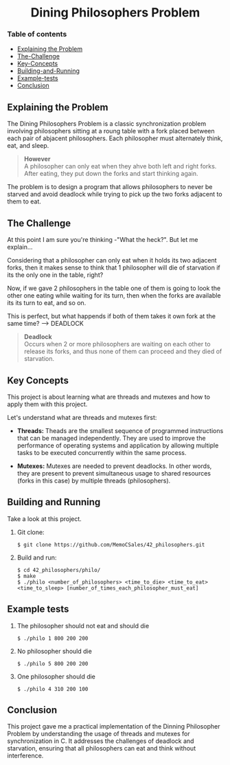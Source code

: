 <div align="center">
    <h1>Dining Philosophers Problem</h1>
</div>

### Table of contents

* [Explaining the Problem](#Explaining-the-Problem)
* [The-Challenge](#The-Challenge)
* [Key-Concepts](#Key-Concepts)
* [Building-and-Running](#Building-and-Running)
* [Example-tests](#Example-tests)
* [Conclusion](#Conclusion)

## Explaining the Problem
The Dining Philosophers Problem is a classic synchronization problem involving philosophers sitting at a roung table with a fork placed between each pair of abjacent philosophers. Each philosopher must alternately think, eat, and sleep. 

>**However**    
> A philosopher can only eat when they ahve both left and right forks. After eating, they put down the forks and start thinking again.

The problem is to design a program that allows philosophers to never be starved and avoid deadlock while trying to pick up the two forks adjacent to them to eat.

## The Challenge
At this point I am sure you're thinking -"What the heck?". 
But let me explain...

Considering that a philosopher can only eat when it holds its two adjacent forks, then it makes sense to think that 1 philosopher will die of starvation if its the only one in the table, right?

Now, if we gave 2 philosophers in the table one of them is going to look the other one eating while waiting for its turn, then when the forks are available its its turn to eat, and so on. 

This is perfect, but what happends if both of them takes it own fork at the same time? --> DEADLOCK

>**Deadlock**   
>Occurs when 2 or more philosophers are waiting on each other to release its forks, and thus none of them can proceed and they died of starvation.

## Key Concepts
This project is about learning what are threads and mutexes and how to apply them with this project.

Let's understand what are threads and mutexes first:
 - **Threads:** Theads are the smallest sequence of programmed instructions that can be managed independently. They are used to improve the performance of operating systems and application by allowing multiple tasks to be executed concurrently within the same process.

 - **Mutexes:** Mutexes are needed to prevent deadlocks. In other words, they are present to prevent simultaneous usage to shared resources (forks in this case) by multiple threads (philosophers).

 ## Building and Running
 Take a look at this project.

 1. Git clone:
    ```
    $ git clone https://github.com/MemoCSales/42_philosophers.git
    ```

 2. Build and run:

    ```
    $ cd 42_philosophers/philo/
    $ make
    $ ./philo <number_of_philosophers> <time_to_die> <time_to_eat> <time_to_sleep> [number_of_times_each_philosopher_must_eat]
    ```

## Example tests
 1. The philosopher should not eat and should die
    ````
    $ ./philo 1 800 200 200
    ````
 2. No philosopher should die
    ````
    $ ./philo 5 800 200 200
    ````
 3. One philosopher should die
    ````
    $ ./philo 4 310 200 100
    ````

## Conclusion
This project gave me a practical implementation of the Dinning Philosopher Problem by understanding the usage of threads and mutexes for synchronization in C. It addresses the challenges of deadlock and starvation, ensuring that all philosophers can eat and think without interference.